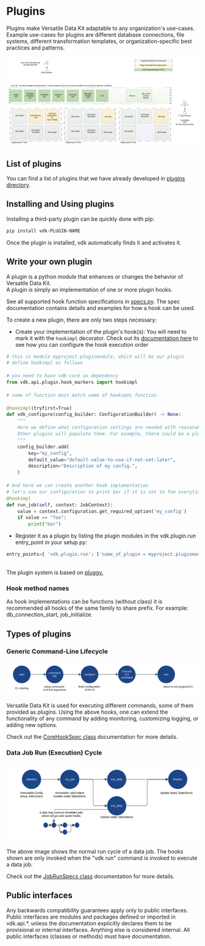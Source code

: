 # Plugins

Plugins make Versatile Data Kit adaptable to any organization's use-cases.
Example use-cases for plugins are different database connections, file systems, different transformation templates, or organization-specific best practices and patterns.


![VDK Plugin Components](../vdk-core/docs/vdk-components.svg)

## List of plugins

You can find a list of plugins that we have already developed in [plugins directory]().

## Installing and Using plugins

Installing a third-party plugin can be quickly done with pip:

```bash
pip install vdk-PLUGIN-NAME
```
Once the plugin is installed, vdk automatically finds it and activates it.

## Write your own plugin

A plugin is a python module that enhances or changes the behavior of Versatile Data Kit. <br>
A plugin is simply an implementation of one or more plugin hooks.

See all supported hook function specifications in [specs.py](../vdk-core/src/vdk/api/plugin/core_hook_spec.py).
The spec documentation contains details and examples for how a hook can be used.

To create a new plugin, there are only two steps necessary:<br>

* Create your implementation of the plugin's hook(s):
  You will need to mark it with the `hookimpl` decorator.
  Check out its [documentation here](../vdk-core/src/vdk/api/plugin/hook_markers.py) to see how you can configure the hook execution order
```python
# this is module myproject.pluginmodule, which will be our plugin
# define hookimpl as follows

# you need to have vdk-core as dependency
from vdk.api.plugin.hook_markers import hookimpl

# name of function must match name of hookspec function

@hookimpl(tryfirst=True)
def vdk_configure(config_builder: ConfigurationBuilder) -> None:
    """
    Here we define what configuration settings are needed with reasonable defaults.
    Other plugins will populate them. For example, there could be a plugin that reads env variables or parses config files.
    """
    config_builder.add(
        key="my_config",
        default_value="default-value-to-use-if-not-set-later",
        description="Description of my config.",
    )

# And here we can create another hook implementation
# let's use our configuration to print bar if it is set to foo everytime a job runs
@hookimpl
def run_job(self, context: JobContext):
    value = context.configuration.get_required_option('my_config')
    if value == "foo":
        print("bar")
```

* Register it as a plugin by listing the plugin modules in the vdk.plugin.run entry_point in your setup.py:
```python
entry_points={ 'vdk.plugin.run': ['name_of_plugin = myproject.pluginmodule'] }
```

<br>The plugin system is based on [pluggy.](https://pluggy.readthedocs.io/en/latest/index.html#implementations)

### Hook method names

As hook implementations can be functions (without class) it is recommended all hooks of the same family to share prefix. For example: db_connection_start, job_initialize.

## Types of plugins

### Generic Command-Line Lifecycle

![plugin cli life cycle](../vdk-core/docs/plugin-cli-lifecycle.svg)

Versatile Data Kit is used for executing different commands, some of them provided as plugins.
Using the above hooks, one can extend the functionality of any command by adding monitoring, customizing logging, or adding new options.

Check out the [CoreHookSpec class](../vdk-core/src/vdk/api/plugin/core_hook_spec.py) documentation for more details.

### Data Job Run (Execution) Cycle

![plugin data job run cycle](../vdk-core/docs/simple-data-job-lifecycle.svg)

The above image shows the normal run cycle of a data job. The hooks shown are only invoked when the "vdk run" command is invoked to execute a data job.


Check out the [JobRunSpecs class](../vdk-core/src/vdk/api/plugin/core_hook_spec.py) documentation for more details.

## Public interfaces

Any backwards compatibility guarantees apply only to public interfaces.
Public interfaces are modules and packages defined or imported in vdk.api.*.
unless the documentation explicitly declares them to be provisional or internal interfaces.
Anything else is considered internal.
All public interfaces (classes or methods) must have documentation.
